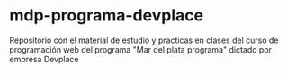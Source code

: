 # mdp-programa-devplace
Repositorio con el material de estudio y practicas en clases del curso de programación web del programa "Mar del plata programa" dictado por empresa Devplace
